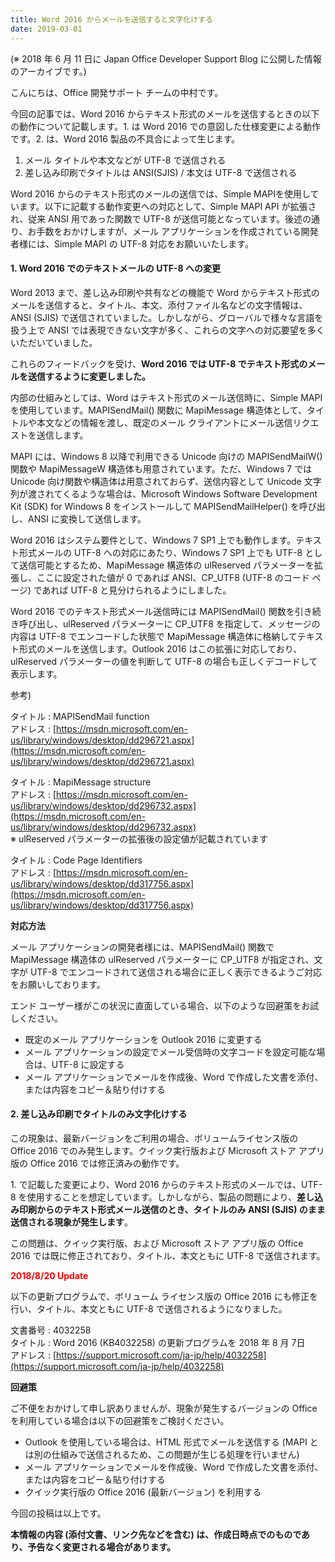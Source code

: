 ```yaml
---
title: Word 2016 からメールを送信すると文字化けする
date: 2019-03-01
---
```


(※ 2018 年 6 月 11 日に Japan Office Developer Support Blog に公開した情報のアーカイブです。)

こんにちは、Office 開発サポート チームの中村です。

今回の記事では、Word 2016 からテキスト形式のメールを送信するときの以下の動作について記載します。1. は Word 2016 での意図した仕様変更による動作です。2. は、Word 2016 製品の不具合によって生じます。

1.  メール タイトルや本文などが UTF-8 で送信される
2.  差し込み印刷でタイトルは ANSI(SJIS) / 本文は UTF-8 で送信される

Word 2016 からのテキスト形式のメールの送信では、Simple MAPIを使用しています。以下に記載する動作変更への対応として、Simple MAPI API が拡張され、従来 ANSI 用であった関数で UTF-8 が送信可能となっています。後述の通り、お手数をおかけしますが、メール アプリケーションを作成されている開発者様には、Simple MAPI の UTF-8 対応をお願いいたします。

#### **1\. Word 2016** **でのテキストメールの UTF-8 への変更**

Word 2013 まで、差し込み印刷や共有などの機能で Word からテキスト形式のメールを送信すると、タイトル、本文、添付ファイル名などの文字情報は、ANSI (SJIS) で送信されていました。しかしながら、グローバルで様々な言語を扱う上で ANSI では表現できない文字が多く、これらの文字への対応要望を多くいただいていました。

これらのフィードバックを受け、**Word 2016 では UTF-8 でテキスト形式のメールを送信するように変更しました。**

内部の仕組みとしては、Word はテキスト形式のメール送信時に、Simple MAPIを使用しています。MAPISendMail() 関数に MapiMessage 構造体として、タイトルや本文などの情報を渡し、既定のメール クライアントにメール送信リクエストを送信します。

MAPI には、Windows 8 以降で利用できる Unicode 向けの MAPISendMailW() 関数や MapiMessageW 構造体も用意されています。ただ、Windows 7 では Unicode 向け関数や構造体は用意されておらず、送信内容として Unicode 文字列が渡されてくるような場合は、Microsoft Windows Software Development Kit (SDK) for Windows 8 をインストールして MAPISendMailHelper() を呼び出し、ANSI に変換して送信します。

Word 2016 はシステム要件として、Windows 7 SP1 上でも動作します。テキスト形式メールの UTF-8 への対応にあたり、Windows 7 SP1 上でも UTF-8 として送信可能とするため、MapiMessage 構造体の ulReserved パラメーターを拡張し、ここに設定された値が 0 であれば ANSI、CP\_UTF8 (UTF-8 のコード ページ) であれば UTF-8 と見分けられるようにしました。

Word 2016 でのテキスト形式メール送信時には MAPISendMail() 関数を引き続き呼び出し、ulReserved パラメーターに CP\_UTF8 を指定して、メッセージの内容は UTF-8 でエンコードした状態で MapiMessage 構造体に格納してテキスト形式のメールを送信します。Outlook 2016 はこの拡張に対応しており、ulReserved パラメーターの値を判断して UTF-8 の場合も正しくデコードして表示します。

参考)

タイトル : MAPISendMail function  
アドレス : [https://msdn.microsoft.com/en-us/library/windows/desktop/dd296721.aspx](https://msdn.microsoft.com/en-us/library/windows/desktop/dd296721.aspx)

タイトル : MapiMessage structure  
アドレス : [https://msdn.microsoft.com/en-us/library/windows/desktop/dd296732.aspx](https://msdn.microsoft.com/en-us/library/windows/desktop/dd296732.aspx)  
※ ulReserved パラメーターの拡張後の設定値が記載されています

タイトル : Code Page Identifiers  
アドレス : [https://msdn.microsoft.com/en-us/library/windows/desktop/dd317756.aspx](https://msdn.microsoft.com/en-us/library/windows/desktop/dd317756.aspx)

**対応方法**

メール アプリケーションの開発者様には、MAPISendMail() 関数で MapiMessage 構造体の ulReserved パラメーターに CP\_UTF8 が指定され、文字が UTF-8 でエンコードされて送信される場合に正しく表示できるようご対応をお願いしております。

エンド ユーザー様がこの状況に直面している場合、以下のような回避策をお試しください。

*   既定のメール アプリケーションを Outlook 2016 に変更する
*   メール アプリケーションの設定でメール受信時の文字コードを設定可能な場合は、UTF-8 に設定する
*   メール アプリケーションでメールを作成後、Word で作成した文書を添付、または内容をコピー＆貼り付けする

#### **2\. 差し込み印刷でタイトルのみ文字化けする**

この現象は、最新バージョンをご利用の場合、ボリュームライセンス版の Office 2016 でのみ発生します。クイック実行版および Microsoft ストア アプリ版の Office 2016 では修正済みの動作です。

1\. で記載した変更により、Word 2016 からのテキスト形式のメールでは、UTF-8 を使用することを想定しています。しかしながら、製品の問題により、**差し込み印刷からのテキスト形式メール送信のとき、タイトルのみ ANSI (SJIS) のまま送信される現象が発生します**。

この問題は、クイック実行版、および Microsoft ストア アプリ版の Office 2016 では既に修正されており、タイトル、本文ともに UTF-8 で送信されます。

<span style="color:#ff0000">**2018/8/20 Update**</span>

以下の更新プログラムで、ボリューム ライセンス版の Office 2016 にも修正を行い、タイトル、本文ともに UTF-8 で送信されるようになりました。

文書番号 : 4032258  
タイトル : Word 2016 (KB4032258) の更新プログラムを 2018 年 8 月 7日  
アドレス : [https://support.microsoft.com/ja-jp/help/4032258](https://support.microsoft.com/ja-jp/help/4032258)

**回避策**

ご不便をおかけして申し訳ありませんが、現象が発生するバージョンの Office を利用している場合は以下の回避策をご検討ください。

*   Outlook を使用している場合は、HTML 形式でメールを送信する (MAPI とは別の仕組みで送信されるため、この問題が生じる処理を行いません)
*   メール アプリケーションでメールを作成後、Word で作成した文書を添付、または内容をコピー＆貼り付けする
*   クイック実行版の Office 2016 (最新バージョン) を利用する

今回の投稿は以上です。

**本情報の内容 (添付文書、リンク先などを含む) は、作成日時点でのものであり、予告なく変更される場合があります。**